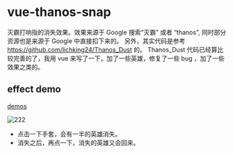 # vue-thanos-snap
灭霸打响指的消失效果。效果来源于 Google 搜索“灭霸” 或者 “thanos”, 同时部分资源也是来源于 Google 中直接扣下来的。
另外，其实代码是参考 https://github.com/lichking24/Thanos_Dust 的。 Thanos_Dust 代码已经算比较完善的了，我用 vue 来写了一下，加了一些英雄，修复了一些 bug ，加了一些效果之类的。

## effect demo
[demos](https://zhijianzhang.github.io/vue-thanos-snap/index.html)

![222](./demos/QQ20190503-233228.gif)

- 点击一下手套，会有一半的英雄消失。
- 消失之后，再点一下，消失的英雄又会回来。